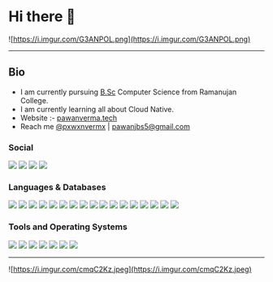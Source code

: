 # Hi there 👋

![https://i.imgur.com/G3ANPOL.png](https://i.imgur.com/G3ANPOL.png)

---

## Bio

- I am currently pursuing [B.Sc](http://b.sc/) Computer Science from Ramanujan College.
- I am currently learning all about Cloud Native.
- Website :- [pawanverma.tech](http://pawanverma.tech/)
- Reach me [@pxwxnvermx](https://twitter.com/pxwxnvermx) | [pawanjbs5@gmail.com](mailto:pawanjbs5@gmail.com)

### Social 
[![](https://img.shields.io/badge/Twitter-1DA1F2?style=for-the-badge&logo=twitter&logoColor=white)](https://twitter.com/pxwxnvermx) [![](https://img.shields.io/badge/LinkedIn-0077B5?style=for-the-badge&logo=linkedin&logoColor=white)](https://linkedin.in/in/pawanverma1812) [![](https://img.shields.io/badge/GitHub-100000?style=for-the-badge&logo=github&logoColor=white)](https://github.com/pawanverma1337) [![](https://img.shields.io/badge/GitLab-330F63?style=for-the-badge&logo=gitlab&logoColor=white)](https://gitlab.com/pawanverma1337)

### Languages & Databases
 ![](https://img.shields.io/badge/C-00599C?style=for-the-badge&logo=c&logoColor=white) ![](https://img.shields.io/badge/C%2B%2B-00599C?style=for-the-badge&logo=c%2B%2B&logoColor=white) ![](https://img.shields.io/badge/Go-00ADD8?style=for-the-badge&logo=go&logoColor=white) ![](https://img.shields.io/badge/Python-3776AB?style=for-the-badge&logo=python&logoColor=white) ![](https://img.shields.io/badge/JavaScript-F7DF1E?style=for-the-badge&logo=javascript&logoColor=black)
 ![](https://img.shields.io/badge/Node.js-43853D?style=for-the-badge&logo=node.js&logoColor=white) ![](https://img.shields.io/badge/npm-CB3837?style=for-the-badge&logo=npm&logoColor=white) ![](https://img.shields.io/badge/Express.js-000000?style=for-the-badge&logo=express&logoColor=white) ![](https://img.shields.io/badge/Jupyter-F37626.svg?&style=for-the-badge&logo=Jupyter&logoColor=white) ![](https://img.shields.io/badge/React-20232A?style=for-the-badge&logo=react&logoColor=61DAFB) ![](https://img.shields.io/badge/Gatsby-663399?style=for-the-badge&logo=gatsby&logoColor=white) ![](https://img.shields.io/badge/Shell_Script-121011?style=for-the-badge&logo=gnu-bash&logoColor=white) ![](https://img.shields.io/badge/next.js-000000?style=for-the-badge&logo=next.js&logoColor=white) ![](https://img.shields.io/badge/Nginx-009639?style=for-the-badge&logo=nginx&logoColor=white)
![](https://img.shields.io/badge/MongoDB-4EA94B?style=for-the-badge&logo=mongodb&logoColor=white) ![](https://img.shields.io/badge/PostgreSQL-316192?style=for-the-badge&logo=postgresql&logoColor=white) ![](https://img.shields.io/badge/MySQL-00000F?style=for-the-badge&logo=mysql&logoColor=white)

### Tools and Operating Systems
![](https://img.shields.io/badge/Linux-FCC624?style=for-the-badge&logo=linux&logoColor=black) ![](https://img.shields.io/badge/Windows-0078D6?style=for-the-badge&logo=windows&logoColor=white)
 ![](https://img.shields.io/badge/VIM-00457C?style=for-the-badge&logo=vim&logoColor=white) ![](https://img.shields.io/badge/Git-F05032?style=for-the-badge&logo=git&logoColor=white) ![](https://img.shields.io/badge/Docker-2CA5E0?style=for-the-badge&logo=docker&logoColor=white) ![](https://img.shields.io/badge/kubernetes-326ce5.svg?&style=for-the-badge&logo=kubernetes&logoColor=white)  ![](https://img.shields.io/badge/Visual_Studio_Code-0078D4?style=for-the-badge&logo=visual%20studio%20code&logoColor=white)

---

![https://i.imgur.com/cmqC2Kz.jpeg](https://i.imgur.com/cmqC2Kz.jpeg)
